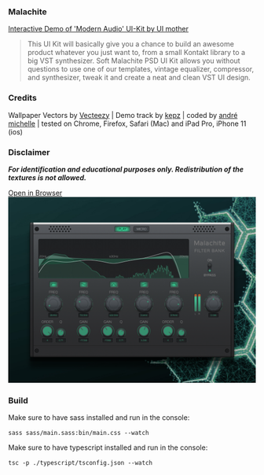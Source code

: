 ### Malachite

[Interactive Demo of 'Modern Audio' UI-Kit by UI mother](https://uimother.com/collections/gui-kits/products/modern-audio)

> This UI Kit will basically give you a chance to build an awesome product whatever you just want to, from a small Kontakt library to a big VST synthesizer. Soft Malachite PSD UI Kit allows you without questions to use one of our templates, vintage equalizer,
compressor, and synthesizer, tweak it and create a neat and clean VST UI design.

### Credits
Wallpaper Vectors by [Vecteezy](https://www.vecteezy.com/free-vector/wallpaper) | Demo track by [kepz](https://www.audiotool.com/track/0dkqsw3m9ud/) | coded by [andré michelle](https://www.andremichelle.io) | tested on Chrome, Firefox, Safari (Mac) and iPad Pro, iPhone 11 (ios)

### Disclaimer
_**For identification and educational purposes only. Redistribution of the textures is not allowed.**_

[Open in Browser](https://andremichelle.github.io/malachite/)
![alt screenshot](screenshot.png)

### Build
Make sure to have sass installed and run in the console:

    sass sass/main.sass:bin/main.css --watch

Make sure to have typescript installed and run in the console:

    tsc -p ./typescript/tsconfig.json --watch
